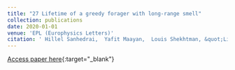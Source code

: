 ```yaml
---
title: "27 Lifetime of a greedy forager with long-range smell"
collection: publications
date: 2020-01-01
venue: 'EPL (Europhysics Letters)'
citation: ' Hillel Sanhedrai,  Yafit Maayan,  Louis Shekhtman, &quot;Lifetime of a greedy forager with long-range smell.&quot; EPL (Europhysics Letters), 2020.'
---
```

[Access paper here](https://iopscience.iop.org/article/10.1209/0295-5075/128/60003/meta?casa_token=4Lo05sXq0BUAAAAA:RdujlpAzYFLNNjlN0XbzXq3cOFpBfJc4v17V2rdQYwRH4VNfxmDc_imksgd26Uv0isfE7e7-tiQ2uUZLGX4){:target="_blank"}
